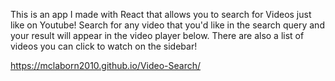 This is an app I made with React that allows you to search for Videos just like on Youtube! Search for any video that you'd like in the search query and your result will appear in the video player below. There are also a list of videos you can click to watch on the sidebar!

https://mclaborn2010.github.io/Video-Search/
